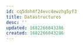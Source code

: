 ```yaml
---
id: cq5doh4f24evc4ewzhg5yf3
title: Datastructures
desc: ''
updated: 1682266043286
created: 1682266043286
---
```

